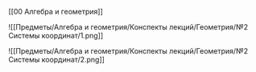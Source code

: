 [[00 Алгебра и геометрия]]

![[Предметы/Алгебра и геометрия/Конспекты лекций/Геометрия/№2 Системы координат/1.png]]

![[Предметы/Алгебра и геометрия/Конспекты лекций/Геометрия/№2 Системы координат/2.png]]